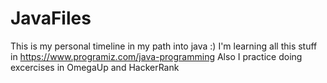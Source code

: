# JavaFiles
This is  my personal timeline in my path into java :)
I'm learning all this stuff in https://www.programiz.com/java-programming
Also I practice doing excercises in OmegaUp and HackerRank

